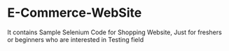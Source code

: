 # E-Commerce-WebSite
It contains Sample Selenium Code for Shopping Website, Just for freshers or beginners who are interested in Testing field
